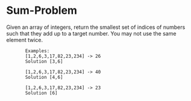 # Sum-Problem
Given an array of integers, return the smallest set of indices of numbers such that they add up to a target number. You may not use the same element twice.
 
           Examples:
           [1,2,6,3,17,82,23,234] -> 26
           Solution [3,6]
 
           [1,2,6,3,17,82,23,234] -> 40
           Solution [4,6]
 
           [1,2,6,3,17,82,23,234] -> 23
           Solution [6]
